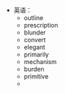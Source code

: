 - 英语：
	- outline
	- prescription
	- blunder
	- convert
	- elegant
	- primarily
	- mechanism
	- burden
	- primitive
	-